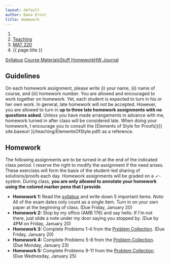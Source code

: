 ```yaml
---
layout: default
author: Dana Ernst
title: Homework
---
```


<ol class="breadcrumb">
  <li><a href="/"><i class="fa fa-home"></i></a></li>
  <li><a href="/teaching/">Teaching</a></li>
  <li><a href="/teaching/mat220s17">MAT 220</a></li>
  <li class="active">{{ page.title }}</li>
</ol>

<div class="row">
<div class="col-xs-12">
<div class="btn-group btn-group-justified">
<a class="btn btn-default btn-success" href="{{site.baseurl}}/teaching/mat220s17/syllabus/">Syllabus</a>
<a class="btn btn-default btn-primary" href="{{site.baseurl}}/teaching/mat220s17/materials/">
<span class="hidden-xs">Course Materials</span><span class="visible-xs">Stuff</span>
</a>
<a class="btn btn-default btn-warning" href="{{site.baseurl}}/teaching/mat220s17/homework/">
<span class="hidden-xs">Homework</span><span class="visible-xs">HW</span>
</a>
<a class="btn btn-default btn-info" href="{{site.baseurl}}/teaching/mat220s17/journal/">Journal</a>
</div>
</div>
</div>

## Guidelines ##
On each homework assignment, please write (i) your name, (ii) name of course, and (iii) homework number. You are allowed and encouraged to work together on homework. Yet, each student is expected to turn in his or her own work. In general, late homework will not be accepted. However, you are allowed to turn in **up to three late homework assignments with no questions asked**. Unless you have made arrangements in advance with me, homework turned in after class will be considered late. When doing your homework, I encourage you to consult the [Elements of Style for Proofs]({{ site.baseurl }}/teaching/ElementsOfStyle.pdf) as a reference.

## Homework ##
The following assignments are to be turned in at the end of the indicated class period.  I reserve the right to modify the assignment if the need arises.  These exercises will form the basis of the student-led sharing of solutions/proofs each day.  Homework assignments will be graded on a $\checkmark$-system.  During class, **you are only allowed to annotate your homework using the colored marker pens that I provide**.

<ul class="fa-ul">
  <li><i class="fa-li fa fa-pencil-square-o"></i><b>Homework 1:</b> Read the <a href="{{site.baseurl}}/teaching/mat220s17/syllabus/">syllabus</a> and write down 5 important items.  <i>Note:</i>  All of the exam dates only count as a single item.  Turn in on your own paper at the beginning of class. (Due Friday, January 20)</li>
  <li><i class="fa-li fa fa-pencil-square-o"></i><b>Homework 2:</b> Stop by my office (AMB 176) and say hello. If I'm not there, just slide a note under my door saying you stopped by. (Due by 4PM on Friday, January 20)</li>
  <li><i class="fa-li fa fa-pencil-square-o"></i><b>Homework 3:</b> Complete Problems 1-4 from the <a href="https://dcernst.github.io/teaching/mat220s17/220ProblemCollection.pdf">Problem Collection</a>. (Due Friday, January 20)</li>
  <li><i class="fa-li fa fa-pencil-square-o"></i><b>Homework 4:</b> Complete Problems 5-8 from the <a href="https://dcernst.github.io/teaching/mat220s17/220ProblemCollection.pdf">Problem Collection</a>. (Due Monday, January 23)</li>
  <li><i class="fa-li fa fa-pencil-square-o"></i><b>Homework 5:</b> Complete Problems 9-11 from the <a href="https://dcernst.github.io/teaching/mat220s17/220ProblemCollection.pdf">Problem Collection</a>. (Due Wednesday, January 25)</li>
</ul>

<!--
### Coding Homework ###
There will be 3-4 short programming assignments given this semester that utilize the [Sage Math Cloud](https://cloud.sagemath.com) together with [Python](https://www.python.org), [Sage](http://www.sagemath.org), and the [iPython Notebook](http://ipython.org) interface.

- **Coding Homework 1:** Complete the corresponding assignment in [Sage Math Cloud](https://cloud.sagemath.com). (Coming soon)
-->
